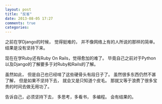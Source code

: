 ```yaml
---
layout: post
title: "反省"
date: 2013-08-05 17:27
comments: true
categories: 
---
```

之前在学Django的时候， 觉得挺难的， 并不像网络上有的人所说的那样的简单。结果是没有坚持下来。   

现在在学Ruby还有Ruby On Rails，觉得愈加的难了。 毕竟自己之前对于Python以及Django的了解要多于对Ruby和Rails的了解。  

虽然如此， 但是自己也已经啃了这些硬骨头有段日子了。 虽然很多东西仍然不甚了解， 但是如果不坚持下去， 就会又是只知道个皮毛。 那就又等于浪费了很多宝贵的时间去做无用功了。

告诉自己，必须坚持下去， 多思考，多看书， 多编程。 会有结果的。